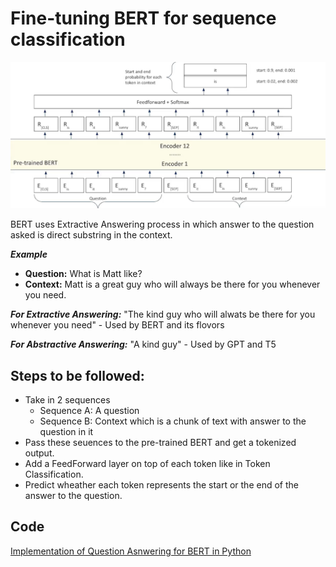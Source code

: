 # Fine-tuning BERT for sequence classification

![BERT for question answering](images/bert_for_qa.png)

BERT uses Extractive Answering process in which answer to the question asked is direct substring in the context.

***Example***

- **Question:** What is Matt like?
- **Context:** Matt is a great guy who will always be there for you whenever you need.

***For Extractive Answering:*** "The kind guy who will alwats be there for you whenever you need" - Used by BERT and its flovors

***For Abstractive Answering:*** "A kind guy" - Used by GPT and T5

## Steps to be followed:

- Take in 2 sequences
    - Sequence A: A question
    - Sequence B: Context which is a chunk of text with answer to the question in it
- Pass these seuences to the pre-trained BERT and get a tokenized output.
- Add a FeedForward layer on top of each token like in Token Classification.
- Predict wheather each token represents the start or the end of the answer to the question.

## Code

[Implementation of Question Asnwering for BERT in Python](codes/bert_for_qa.ipynb)